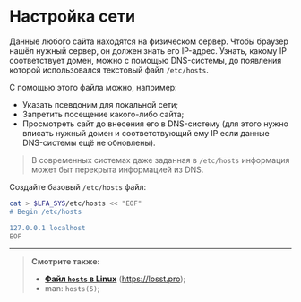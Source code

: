 # Настройка сети

Данные любого сайта находятся на физическом сервер. Чтобы браузер нашёл нужный сервер, он должен знать его IP-адрес. Узнать, какому IP соответствует домен, можно с помощью DNS-системы, до появления которой использовался текстовый файл `/etc/hosts`.

С помощью этого файла можно, например:

- Указать псевдоним для локальной сети;
- Запретить посещение какого-либо сайта;
- Просмотреть сайт до внесения его в DNS-систему (для этого нужно вписать нужный домен и соответствующий ему IP если данные DNS-системы ещё не обновлены).

> В современных системах даже заданная в `/etc/hosts` информация может быт перекрыта информацией из DNS.

Создайте базовый `/etc/hosts` файл:

```bash
cat > $LFA_SYS/etc/hosts << "EOF"
# Begin /etc/hosts

127.0.0.1 localhost
EOF
```

---

> **Смотрите также:**
>
> - [**Файл `hosts` в Linux**](https://losst.pro/fajl-hosts-v-linux) (<https://losst.pro>);
> - man: `hosts(5)`;
